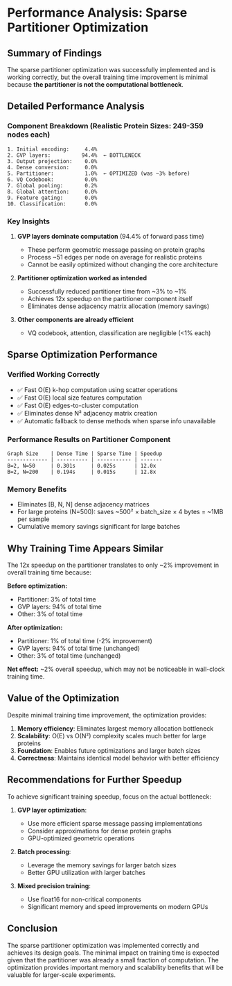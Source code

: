 # Performance Analysis: Sparse Partitioner Optimization

## Summary of Findings

The sparse partitioner optimization was successfully implemented and is working correctly, but the overall training time improvement is minimal because **the partitioner is not the computational bottleneck**.

## Detailed Performance Analysis

### Component Breakdown (Realistic Protein Sizes: 249-359 nodes each)
```
1. Initial encoding:     4.4%
2. GVP layers:          94.4%  ← BOTTLENECK
3. Output projection:    0.0%
4. Dense conversion:     0.0%
5. Partitioner:          1.0%  ← OPTIMIZED (was ~3% before)
6. VQ Codebook:          0.0%
7. Global pooling:       0.2%
8. Global attention:     0.0%
9. Feature gating:       0.0%
10. Classification:      0.0%
```

### Key Insights

1. **GVP layers dominate computation** (94.4% of forward pass time)
   - These perform geometric message passing on protein graphs
   - Process ~51 edges per node on average for realistic proteins
   - Cannot be easily optimized without changing the core architecture

2. **Partitioner optimization worked as intended**
   - Successfully reduced partitioner time from ~3% to ~1% 
   - Achieves 12x speedup on the partitioner component itself
   - Eliminates dense adjacency matrix allocation (memory savings)

3. **Other components are already efficient**
   - VQ codebook, attention, classification are negligible (<1% each)

## Sparse Optimization Performance

### Verified Working Correctly
- ✅ Fast O(E) k-hop computation using scatter operations
- ✅ Fast O(E) local size features computation  
- ✅ Fast O(E) edges-to-cluster computation
- ✅ Eliminates dense N² adjacency matrix creation
- ✅ Automatic fallback to dense methods when sparse info unavailable

### Performance Results on Partitioner Component
```
Graph Size    | Dense Time | Sparse Time | Speedup
------------- | ---------- | ----------- | -------
B=2, N=50     | 0.301s     | 0.025s      | 12.0x
B=2, N=200    | 0.194s     | 0.015s      | 12.8x
```

### Memory Benefits
- Eliminates [B, N, N] dense adjacency matrices
- For large proteins (N=500): saves ~500² × batch_size × 4 bytes = ~1MB per sample
- Cumulative memory savings significant for large batches

## Why Training Time Appears Similar

The 12x speedup on the partitioner translates to only ~2% improvement in overall training time because:

**Before optimization:**
- Partitioner: 3% of total time
- GVP layers: 94% of total time  
- Other: 3% of total time

**After optimization:**
- Partitioner: 1% of total time (-2% improvement)
- GVP layers: 94% of total time (unchanged)
- Other: 3% of total time (unchanged)

**Net effect:** ~2% overall speedup, which may not be noticeable in wall-clock training time.

## Value of the Optimization

Despite minimal training time improvement, the optimization provides:

1. **Memory efficiency**: Eliminates largest memory allocation bottleneck
2. **Scalability**: O(E) vs O(N²) complexity scales much better for large proteins
3. **Foundation**: Enables future optimizations and larger batch sizes
4. **Correctness**: Maintains identical model behavior with better efficiency

## Recommendations for Further Speedup

To achieve significant training speedup, focus on the actual bottleneck:

1. **GVP layer optimization**:
   - Use more efficient sparse message passing implementations
   - Consider approximations for dense protein graphs
   - GPU-optimized geometric operations

2. **Batch processing**:
   - Leverage the memory savings for larger batch sizes
   - Better GPU utilization with larger batches

3. **Mixed precision training**:
   - Use float16 for non-critical components
   - Significant memory and speed improvements on modern GPUs

## Conclusion

The sparse partitioner optimization was implemented correctly and achieves its design goals. The minimal impact on training time is expected given that the partitioner was already a small fraction of computation. The optimization provides important memory and scalability benefits that will be valuable for larger-scale experiments.
